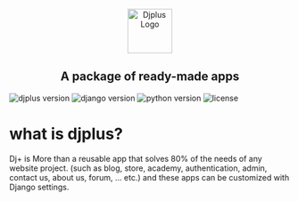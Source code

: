 <br /> 
<div align="center">
  <a href="https://github.com/githashem/djplus">
    <img src="https://raw.githubusercontent.com/githashem/djplus/main/logo.svg" alt="Djplus Logo" width="80" height="80">
  </a>
<h2 align="center">A package of ready-made apps</h2>
</div>

![djplus version](https://img.shields.io/pypi/v/djplus?style=flat-square)
![django version](https://img.shields.io/pypi/djversions/djplus?style=flat-square)
![python version](https://img.shields.io/pypi/pyversions/djplus?style=flat-square)
![license](https://img.shields.io/pypi/l/djplus?color=blue&style=flat-square)

# what is djplus?
Dj+ is More than a reusable app that solves 80% of the needs of any website project.
(such as blog, store, academy, authentication, admin, contact us, about us, forum, ... etc.)
and these apps can be customized with Django settings.
